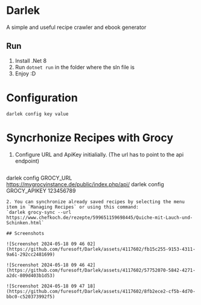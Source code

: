 
# Darlek

A simple and useful recipe crawler and ebook generator

## Run

1. Install .Net 8
2. Run `dotnet run` in the folder where the sln file is 
3. Enjoy :D

# Configuration
`darlek config key value`

# Syncrhonize Recipes with Grocy
1. Configure URL and ApiKey initialially. (The url has to point to the api endpoint)
   ```
  darlek config GROCY_URL https://mygrocyinstance.de/public/index.php/api/
  darlek config GROCY_APIKEY 123456789
   ```
2. You can synchronize already saved recipes by selecting the menu item in `Managing Recipes` or using this command:
`darlek grocy-sync --url https://www.chefkoch.de/rezepte/599651159698445/Quiche-mit-Lauch-und-Schinken.html`

## Screenshots

![Screenshot 2024-05-18 09 46 02](https://github.com/furesoft/Darlek/assets/4117602/fb15c255-9153-4311-9a61-292cc2481699)

![Screenshot 2024-05-18 09 46 42](https://github.com/furesoft/Darlek/assets/4117602/57752070-5842-4271-a2dc-809d403b1d53)

![Screenshot 2024-05-18 09 47 18](https://github.com/furesoft/Darlek/assets/4117602/8fb2ece2-cf5b-4d70-bbc0-c520373992f5)

